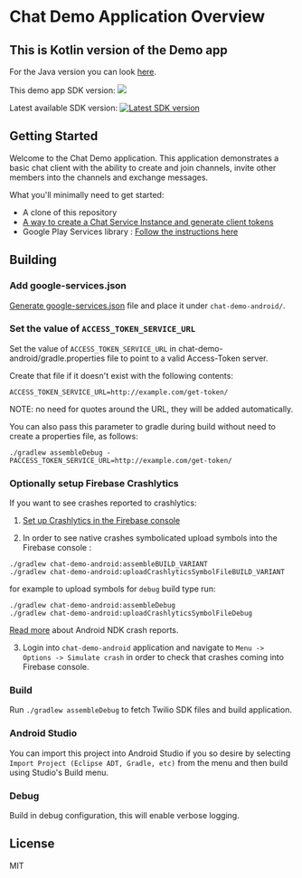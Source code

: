 # Chat Demo Application Overview

## This is Kotlin version of the Demo app

For the Java version you can look [here](https://github.com/twilio/twilio-chat-demo-android/tree/java).

This demo app SDK version: ![](https://img.shields.io/badge/SDK%20version-5.0.1-blue.svg)

Latest available SDK version: [ ![Latest SDK version](https://api.bintray.com/packages/twilio/releases/chat-android/images/download.svg) ](https://bintray.com/twilio/releases/chat-android/_latestVersion)

## Getting Started

Welcome to the Chat Demo application.  This application demonstrates a basic chat client with the ability to create and join channels, invite other members into the channels and exchange messages.

What you'll minimally need to get started:

- A clone of this repository
- [A way to create a Chat Service Instance and generate client tokens](https://www.twilio.com/docs/api/chat/guides/identity)
- Google Play Services library : [Follow the instructions here](https://developers.google.com/android/guides/setup)

## Building

### Add google-services.json

[Generate google-services.json](https://developers.google.com/mobile/add) file and place it under `chat-demo-android/`.

### Set the value of `ACCESS_TOKEN_SERVICE_URL`

Set the value of `ACCESS_TOKEN_SERVICE_URL` in chat-demo-android/gradle.properties file to point to a valid Access-Token server.

Create that file if it doesn't exist with the following contents:

```
ACCESS_TOKEN_SERVICE_URL=http://example.com/get-token/
```

NOTE: no need for quotes around the URL, they will be added automatically.

You can also pass this parameter to gradle during build without need to create a properties file, as follows:

```
./gradlew assembleDebug -PACCESS_TOKEN_SERVICE_URL=http://example.com/get-token/
```

### Optionally setup Firebase Crashlytics

If you want to see crashes reported to crashlytics:
1. [Set up Crashlytics in the Firebase console](https://firebase.google.com/docs/crashlytics/get-started-new-sdk?platform=android&authuser=1#set-up-console)

2. In order to see native crashes symbolicated upload symbols into the Firebase console :
```
./gradlew chat-demo-android:assembleBUILD_VARIANT
./gradlew chat-demo-android:uploadCrashlyticsSymbolFileBUILD_VARIANT
```
for example to upload symbols for `debug` build type run:
```
./gradlew chat-demo-android:assembleDebug
./gradlew chat-demo-android:uploadCrashlyticsSymbolFileDebug
```

[Read more](https://firebase.google.cn/docs/crashlytics/ndk-reports-new-sdk) about Android NDK crash reports.

3. Login into `chat-demo-android` application and navigate to `Menu -> Options -> Simulate crash` in order to check that crashes coming into Firebase console.

### Build

Run `./gradlew assembleDebug` to fetch Twilio SDK files and build application.

### Android Studio

You can import this project into Android Studio if you so desire by selecting `Import Project (Eclipse ADT, Gradle, etc)` from the menu and then build using Studio's Build menu.

### Debug

Build in debug configuration, this will enable verbose logging.

## License

MIT
